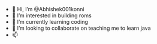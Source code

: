 - 👋 Hi, I’m @Abhishek001konni
- 👀 I’m interested in building roms 
- 🌱 I’m currently learning coding
- 💞️ I’m looking to collaborate on teaching me to learn java 
- 📫 

<!---
Abhishek001konni/Abhishek001konni is a ✨ special ✨ repository

